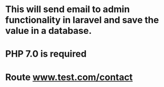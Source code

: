 # This will send email to admin functionality in laravel and save the value in a database.  
# PHP 7.0 is required
# Route www.test.com/contact
